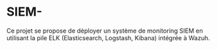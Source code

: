 # SIEM-
Ce projet se propose de déployer un système de monitoring SIEM en utilisant la pile ELK (Elasticsearch, Logstash, Kibana) intégrée à Wazuh.
